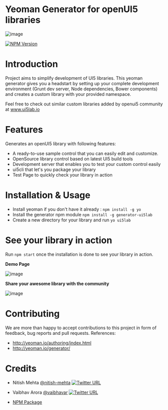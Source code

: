 # Yeoman Generator for openUI5 libraries

![image](https://user-images.githubusercontent.com/15953522/41203259-13f607a0-6cf2-11e8-85e9-3fd88386d478.png)

[![NPM Version](http://img.shields.io/npm/v/generator-ui5lab.svg?style=flat)](https://www.npmjs.org/package/generator-ui5lab)

# Introduction
Project aims to simplify development of UI5 libraries. This yeoman generator gives you a headstart by setting up your complete development environment (Grunt dev server, Node dependencies, Bower components) and creates a custom library with your provided namespace.

Feel free to check out similar custom libraries added by openui5 community at www.ui5lab.io


# Features
Generates an openUI5 library with following features:

- A ready-to-use sample control that you can easily edit and customize.
- OpenSource library control based on latest UI5 build tools
- Development server that enables you to test your custom control easily
- ui5cli that let's you package your library 
- Test Page to quickly check your library in action

# Installation & Usage
- Install yeoman if you don't have it already : `npm install -g yo`
- Install the generator npm module `npm install -g generator-ui5lab`
- Create a new directory for your library and run `yo ui5lab`

# See your library in action
Run `npm start` once the installation is done to see your library in action.

**Demo Page**

![image](https://user-images.githubusercontent.com/15953522/48802742-2041cc00-ed36-11e8-822d-82b90213731c.png)

**Share your awesome library with the community**

![image](https://user-images.githubusercontent.com/15953522/48802284-cf7da380-ed34-11e8-9486-658543cda8b7.png)


# Contributing
We are more than happy to accept contributions to this project in form of feedback, bug reports and pull requests.
References: 
- http://yeoman.io/authoring/index.html
- http://yeoman.io/generator/

# Credits
- Nitish Mehta [@nitish-mehta](https://github.com/nitish-mehta)  [![Twitter URL](https://img.shields.io/twitter/url/https/twitter.com/nitish_mehta.svg?style=social&label=Connect)](https://twitter.com/nitish_mehta)  
- Vaibhav Arora [@vaibhavar](https://github.com/vaibhavar)  [![Twitter URL](https://img.shields.io/twitter/url/https/twitter.com/theVaibhavArora.svg?style=social&label=Connect)](https://twitter.com/theVaibhavArora)  

- [NPM Package](https://www.npmjs.com/package/generator-ui5lab)
